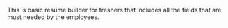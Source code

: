 This is basic resume builder for freshers that includes all the fields that are must needed by the employees.
